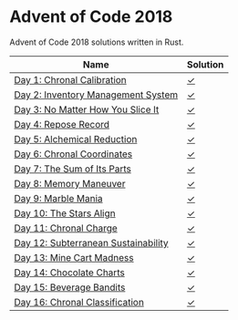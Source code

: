 # Advent of Code 2018

Advent of Code 2018 solutions written in Rust. 

|Name                                                                       |Solution                  |
|---------------------------------------------------------------------------|--------------------------|
|[Day 1: Chronal Calibration](https://adventofcode.com/2018/day/1)          |[✓](src/bin/day1.rs)      |
|[Day 2: Inventory Management System](https://adventofcode.com/2018/day/2)  |[✓](src/bin/day2.rs)      |
|[Day 3: No Matter How You Slice It](https://adventofcode.com/2018/day/3)   |[✓](src/bin/day3.rs)      |
|[Day 4: Repose Record](https://adventofcode.com/2018/day/4)                |[✓](src/bin/day4.rs)      |
|[Day 5: Alchemical Reduction](https://adventofcode.com/2018/day/5)         |[✓](src/bin/day5.rs)      |
|[Day 6: Chronal Coordinates](https://adventofcode.com/2018/day/6)          |[✓](src/bin/day6.rs)      |
|[Day 7: The Sum of Its Parts](https://adventofcode.com/2018/day/7)         |[✓](src/bin/day7.rs)      |
|[Day 8: Memory Maneuver](https://adventofcode.com/2018/day/8)              |[✓](src/bin/day8.rs)      |
|[Day 9: Marble Mania](https://adventofcode.com/2018/day/9)                 |[✓](src/bin/day9.rs)      |
|[Day 10: The Stars Align](https://adventofcode.com/2018/day/10)            |[✓](src/bin/day10.rs)     |
|[Day 11: Chronal Charge](https://adventofcode.com/2018/day/11)             |[✓](src/bin/day11.rs)     |
|[Day 12: Subterranean Sustainability](https://adventofcode.com/2018/day/12)|[✓](src/bin/day12.rs)     |
|[Day 13: Mine Cart Madness](https://adventofcode.com/2018/day/13)          |[✓](src/bin/day13.rs)     |
|[Day 14: Chocolate Charts](https://adventofcode.com/2018/day/14)           |[✓](src/bin/day14.rs)     |
|[Day 15: Beverage Bandits](https://adventofcode.com/2018/day/15)           |[✓](src/bin/day15.rs)     |
|[Day 16: Chronal Classification](https://adventofcode.com/2018/day/16)     |[✓](src/bin/day16.rs)     |